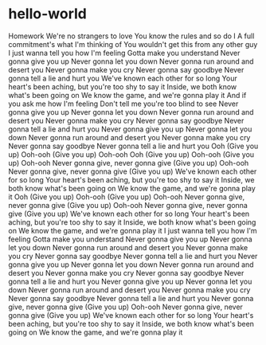 # hello-world
Homework 
We're no strangers to love
You know the rules and so do I
A full commitment's what I'm thinking of
You wouldn't get this from any other guy
I just wanna tell you how I'm feeling
Gotta make you understand
Never gonna give you up
Never gonna let you down
Never gonna run around and desert you
Never gonna make you cry
Never gonna say goodbye
Never gonna tell a lie and hurt you
We've known each other for so long
Your heart's been aching, but you're too shy to say it
Inside, we both know what's been going on
We know the game, and we're gonna play it
And if you ask me how I'm feeling
Don't tell me you're too blind to see
Never gonna give you up
Never gonna let you down
Never gonna run around and desert you
Never gonna make you cry
Never gonna say goodbye
Never gonna tell a lie and hurt you
Never gonna give you up
Never gonna let you down
Never gonna run around and desert you
Never gonna make you cry
Never gonna say goodbye
Never gonna tell a lie and hurt you
Ooh (Give you up)
Ooh-ooh (Give you up)
Ooh-ooh
Ooh (Give you up)
Ooh-ooh (Give you up)
Ooh-ooh
Never gonna give, never gonna give (Give you up)
Ooh-ooh
Never gonna give, never gonna give (Give you up)
We've known each other for so long
Your heart's been aching, but you're too shy to say it
Inside, we both know what's been going on
We know the game, and we're gonna play it
Ooh (Give you up)
Ooh-ooh (Give you up)
Ooh-ooh
Never gonna give, never gonna give (Give you up)
Ooh-ooh
Never gonna give, never gonna give (Give you up)
We've known each other for so long
Your heart's been aching, but you're too shy to say it
Inside, we both know what's been going on
We know the game, and we're gonna play it
I just wanna tell you how I'm feeling
Gotta make you understand
Never gonna give you up
Never gonna let you down
Never gonna run around and desert you
Never gonna make you cry
Never gonna say goodbye
Never gonna tell a lie and hurt you
Never gonna give you up
Never gonna let you down
Never gonna run around and desert you
Never gonna make you cry
Never gonna say goodbye
Never gonna tell a lie and hurt you
Never gonna give you up
Never gonna let you down
Never gonna run around and desert you
Never gonna make you cry
Never gonna say goodbye
Never gonna tell a lie and hurt you
Never gonna give, never gonna give (Give you up)
Ooh-ooh
Never gonna give, never gonna give (Give you up)
We've known each other for so long
Your heart's been aching, but you're too shy to say it
Inside, we both know what's been going on
We know the game, and we're gonna play it
